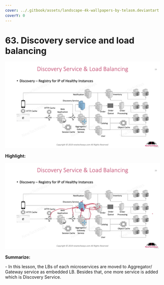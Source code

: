 ```yaml
---
cover: ../.gitbook/assets/landscape-4k-wallpapers-by-telasm.deviantart.com (2).jpg
coverY: 0
---
```


# 63. Discovery service and load balancing

![](<../.gitbook/assets/Discovery Service & Load Balancing (1).png>)

**Highlight:**

![](<../.gitbook/assets/Discovery Service & Load Balancing.png>)

**Summarize:**

\- In this lesson, the LBs of each microservices are moved to Aggregator/ Gateway service as embedded LB. Besides that, one more service is added which is Discovery Service.
